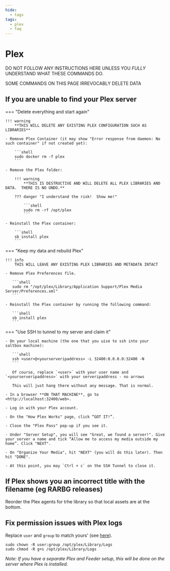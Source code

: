 ```yaml
---
hide:
  - tags
tags:
  - plex
  - faq
---
```


# Plex

DO NOT FOLLOW ANY INSTRUCTIONS HERE UNLESS YOU *FULLY* UNDERSTAND WHAT THESE COMMANDS DO.

SOME COMMANDS ON THIS PAGE IRREVOCABLY DELETE DATA

## If you are unable to find your Plex server

=== "Delete everything and start again"
    
    !!! warning
        **THIS WILL DELETE ANY EXISTING PLEX CONFIGURATION SUCH AS LIBRARIES**

    - Remove Plex Container (it may show "Error response from daemon: No such container" if not created yet):

        ```shell
        sudo docker rm -f plex
        ```

    - Remove the Plex folder:
 
        !!! warning
            **THIS IS DESTRUCTIVE AND WILL DELETE ALL PLEX LIBRARIES AND DATA.  THERE IS NO UNDO.**
    
        ??? danger "I understand the risk!  Show me!"

            ```shell
            sudo rm -rf /opt/plex
            ```

    - Reinstall the Plex container:

        ```shell
        sb install plex
        ```

=== "Keep my data and rebuild Plex"

    !!! info
        THIS WILL LEAVE ANY EXISTING PLEX LIBRARIES AND METADATA INTACT

    - Remove Plex Preferences file.

       ```shell
       sudo rm "/opt/plex/Library/Application Support/Plex Media Server/Preferences.xml"
       ```

    - Reinstall the Plex container by running the following command:

       ```shell
       sb install plex
       ```

=== "Use SSH to tunnel to my server and claim it"

    - On your local machine (the one that you uise to ssh into your saltbox machine):

       ```shell
       ssh <user>@<yourserveripaddress> -L 32400:0.0.0.0:32400 -N
       ```
       
       Of course, replace `<user>` with your user name and `<yourserveripaddress>` with your serveripaddress - no arrows
       
       This will just hang there without any message. That is normal.

    - In a browser **ON THAT MACHINE**, go to <http://localhost:32400/web>.

    - Log in with your Plex account.

    - On the "How Plex Works" page, click “GOT IT!”.

    - Close the "Plex Pass" pop-up if you see it.

    - Under "Server Setup", you will see "Great, we found a server!". Give your server a name and tick “Allow me to access my media outside my home”. Click "NEXT".

    - On "Organize Your Media", hit "NEXT" (you will do this later). Then hit "DONE".

    - At this point, you may `Ctrl + c` on the SSH Tunnel to close it.

## If Plex shows you an incorrect title with the filename (eg RARBG releases)

Reorder the Plex agents for trhe library so that local assets are at the bottom.

## Fix permission issues with Plex logs

Replace `user` and `group` to match yours' (see [here](system.md#find-your-user-id-uid-and-group-id-gid)).

```shell
sudo chown -R user:group /opt/plex/Library/Logs
sudo chmod -R g+s /opt/plex/Library/Logs
```

_Note: If you have a separate Plex and Feeder setup, this will be done on the server where Plex is installed._
